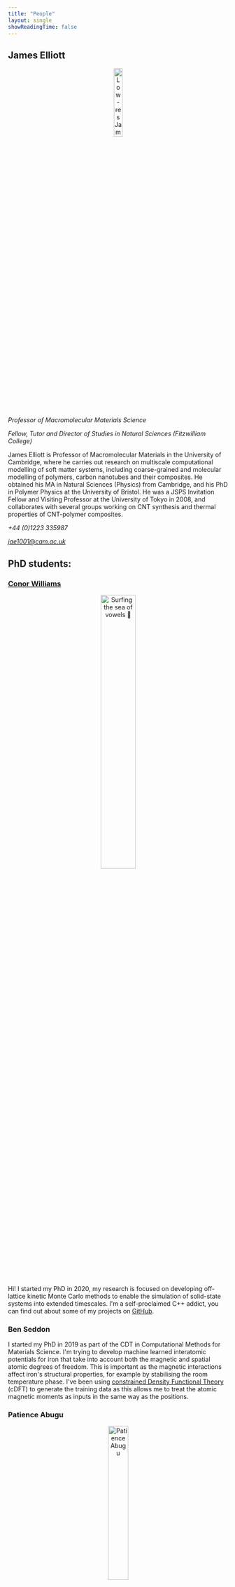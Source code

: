 ```yaml
---
title: "People"
layout: single
showReadingTime: false
---
```


## James Elliott 

<p align="center">
  <img src="jameselliott.jpg" alt="Low-res James" width=20%/>
</p>

*Professor of Macromolecular Materials Science*

*Fellow, Tutor and Director of Studies in Natural Sciences (Fitzwilliam College)*

James Elliott is Professor of Macromolecular Materials in the University of Cambridge, where he carries out research on multiscale computational modelling of soft matter systems, including coarse-grained and molecular modelling of polymers, carbon nanotubes and their composites. He obtained his MA in Natural Sciences (Physics) from Cambridge, and his PhD in Polymer Physics at the University of Bristol. He was a JSPS Invitation Fellow and Visiting Professor at the University of Tokyo in 2008, and collaborates with several groups working on CNT synthesis and thermal properties of CNT-polymer composites.

*+44 (0)1223 335987*

*jae1001@cam.ac.uk*

<!-- ## Post-docs -->

## PhD students:

### [Conor Williams](https://conorwilliams.github.io/)

<p align="center">
  <img src="conor.jpg" alt="Surfing the sea of vowels 🌊" width=40%/>
</p>

Hi! I started my PhD in 2020, my research is focused on developing off-lattice kinetic Monte Carlo methods to enable the simulation of solid-state systems into extended timescales. I'm a self-proclaimed C++ addict, you can find out about some of my projects on [GitHub](https://github.com/ConorWilliams).

### Ben Seddon

I started my PhD in 2019 as part of the CDT in Computational Methods for Materials Science. I'm trying to develop machine learned interatomic potentials for iron that take into account both the magnetic and spatial atomic degrees of freedom. This is important as the magnetic interactions affect iron's structural properties, for example by stabilising the room temperature phase. I've been using [constrained Density Functional Theory](https://pubs.acs.org/doi/10.1021/acs.jctc.2c00673) (cDFT) to generate the training data as this allows me to treat the atomic magnetic moments as inputs in the same way as the positions. 

### Patience Abugu

<p align="center">
  <img src="patience.jpg" alt="Patience Abugu" width=30%/>
</p>

I had my undergraduate degree at the University of Nigeria, Nsukka, where I studied Pure and Industrial Chemistry. After this, I undertook an Erasmus Mundus joint master degree course in <a href="https://master-cne.eu/"> Chemical Nanoengineering </a> with semester rotations in France, Poland and Italy. My master thesis was based on the chemical functionalisation of nanosilica with aminosilane in supercritical carbon dioxide for the preparation of starch-nanosilica composites. My PhD at the University of Cambridge started in October 2022 and I am investigating cellulose nanofibers (CNF) from lignocellulosic biomass, their chemical modification and blends with other biomaterials such as proteins. Ultimately, the aim is to develop bio-based plastic materials with comparable mechanical and gas barrier properties to oil-based plastics used in food packaging. The bio-based plastics will have the added advantage of being biodegradable and/or compostable at the end of their useful life.

### Thomas Højlund-Dodd

Before arriving at Cambridge, I completed an MSc in the study of Energy Systems at the University of Oxford, where I wrote my thesis on the modelling of hybrid renewable energy systems and their integration with hydrogen electrolysers. This followed three years at the University of Manchester where I obtained my BSc in Environmental Science; specialising in the geochemical modelling of interactions between low-temperature fluids and high-strength rock. As part of Cambridge’s AI4ER CDT programme’s 2021 cohort, I finished my first-year MRes with a project on the optimisation of carbon mineralisation in basaltic rock using a sequence of reactive transport model simulation, gradient boosted decision tree emulation, and Bayesian optimisation. Moving from the Department of Earth Sciences to the Department of Materials Science and Metallurgy for my PhD, I currently study the potential for Bayesian optimisation to accelerate the development of sustainable properties in thermoset plastic materials. Current work is split between looking at improvements to recyclability as well as increasing the quantities of sustainably derived feedstocks used.

### Danny van der Haven

<p align="center">
  <img src="Danny.jpg" alt="Danny van der Haven" width=30%/>
</p>

I currently study the compaction of pharmaceutical powders in close collaboration with Novo Nordisk. The majority of my work is computational, focusing on the use and development of numerical methods such as the finite element method (FEM) and discrete element method (DEM). I eventually hope to create a full-scale model of powder compaction that can be parameterised bottom-up by using single-particle data. Before my PhD, I completed the MPhil in Scientific Computing here in Cambridge. Before coming to Cambridge, I did a bachelors in Biomedical Engineering and a master's in Chemical Engineering at Eindhoven University of Technology, mainly focusing on soft matter physics and chemisty.

### Jokūbas Pelanskis

Hellooo! I started my PhD in 2022, my research focuses on mesoscale simulation of thin ionomer films using many-body dissipative particle dynamics. My project aims to improve our understanding of the catalyst layer, which is often manufactured from a thin layer of Nafion. Good understanding of the morphology might help to reduce the cost of the fuel cell by reducing the amount of expensive plattinum within the cell without sacrificing the effciency.
